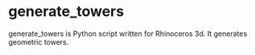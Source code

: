 # generate_towers
generate_towers is Python script written for Rhinoceros 3d. It generates geometric towers.
